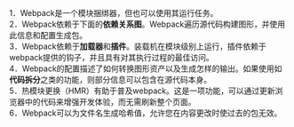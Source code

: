 1．Webpack是一个模块捆绑器，但也可以使用其运行任务。<br />
2．Webpack依赖于下面的**依赖关系图**。Webpack遍历源代码构建图形，并使用此信息和配置生成包。<br />
3．Webpack依赖于**加载器**和**插件**。装载机在模块级别上运行，插件依赖于webpack提供的钩子，并且具有对其执行过程的最佳访问。<br />
4．Webpack的配置描述了如何转换图形资产以及生成怎样的输出。如果使用如**代码拆分**之类的功能，则部分信息可以包含在源代码本身。<br />
5．热模块更换（HMR）有助于普及webpack。这是一项功能，可以通过更新浏览器中的代码来增强开发体验，而无需刷新整个页面。<br />
6．Webpack可以为文件名生成哈希值，允许您在内容更改时使过去的包无效。<br />
